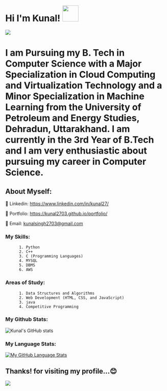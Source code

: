 
#  Hi  I'm  Kunal! <img src="https://raw.githubusercontent.com/MartinHeinz/MartinHeinz/master/wave.gif" width="50px">


<img src="https://camo.githubusercontent.com/62aa873c4e9f7f8bdbc215cf109a2867c57f6283b1251dbb23edbda5733e0ed4/68747470733a2f2f726561646d652d747970696e672d7376672e6865726f6b756170702e636f6d3f666f6e743d537469636b2b4e6f2b42696c6c732673697a653d3330266475726174696f6e3d3330303026636f6c6f723d463737393030266c696e65733d48656c6c6f2b2532432b492b616d2b416d69742b4261726d616e3b566572792b676c61642b746f2b7365652b796f75" data-canonical-src="https://readme-typing-svg.herokuapp.com?font=Stick+No+Bills&amp;size=30&amp;duration=3000&amp;color=F77900&amp;lines=Hello+%2C+I+am+Kunal;Welcome+to+my+GitHub+Page;Very+glad+to+see+you" style="max-width: 100%;">

# I am Pursuing my B. Tech in Computer Science with a Major Specialization in Cloud Computing and Virtualization Technology and a Minor Specialization in Machine Learning from the University of Petroleum and Energy Studies, Dehradun, Uttarakhand. I am currently in the 3rd Year of B.Tech and I am very enthusiastic about pursuing my career in Computer Science.


## About Myself:

🔘 Linkedin: https://www.linkedin.com/in/kunal27/

🔘 Portfolio: https://kunal2703.github.io/portfolio/

🔘 Email: kunalsingh2703@gmail.com

### My Skills:
          1. Python
          2. C++
          3. C (Programming Languages)
          4. MYSQL
          5. DBMS
          6. AWS
          
### Areas of Study:
          1. Data Structures and Algorithms
          2. Web Development (HTML, CSS, and JavaScript)
          3. java
          4. Competitive Programming
          

### My Github Stats:
![Kunal's GitHub stats](https://github-readme-stats.vercel.app/api?username=Kunal2703&show_icons=true&theme=radical)

### My Language Stats:
<!--[![Top Langs](https://github-readme-stats.vercel.app/api/top-langs/?username=Kunal2703&langs_count=15)](https://github.com/Kunal2703/github-readme-stats)
![Top Langs](https://github-readme-stats.vercel.app/api/top-langs/?username=Kunal2703&layout=compact&langs_count=10)
![Top Langs](https://github-readme-stats.vercel.app/api/top-langs/?username=Kunal2703&show_icons=true&theme=radical&layout=compact)-->
[![My GitHub Language Stats](https://github-readme-stats.vercel.app/api/top-langs/?username=Kunal2703&&langs_count=10&theme=radical)]()

<!--[Top Langs](https://github-readme-stats.vercel.app/api/top-langs/?username=Kunal2703&theme=radical)-->




## Thanks! for visiting my profile...😊
![](https://komarev.com/ghpvc/?username=Kunal2703&color=brightgreen)

